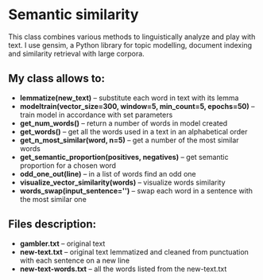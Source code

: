 # Semantic similarity

This class combines various methods to linguistically analyze and play with text. 
I use gensim, a Python library for topic modelling, document indexing and similarity retrieval with large corpora.

## My class allows to:
* **lemmatize(new_text)** – substitute each word in text with its lemma
* **modeltrain(vector_size=300, window=5, min_count=5, epochs=50)** – train model in accordance with set parameters
* **get_num_words()** – return a number of words in model created
* **get_words()** – get all the words used in a text in an alphabetical order
* **get_n_most_similar(word, n=5)** – get a number of the most similar words
* **get_semantic_proportion(positives, negatives)** – get semantic proportion for a chosen word
* **odd_one_out(line)** – in a list of words find an odd one
* **visualize_vector_similarity(words)** – visualize words similarity 
* **words_swap(input_sentence='')** – swap each word in a sentence with the most similar one

## Files description:
* **gambler.txt** – original text
* **new-text.txt** – original text lemmatized and cleaned from punctuation with each sentence on a new line
* **new-text-words.txt** – all the words listed from the new-text.txt
